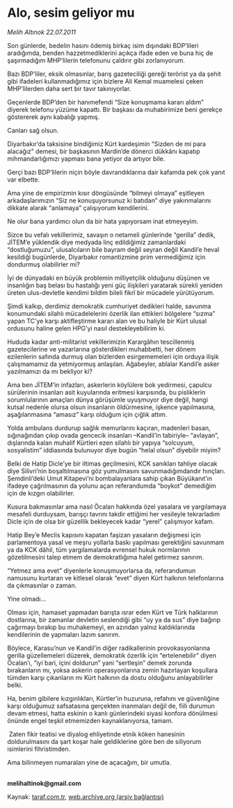 # Alo, sesim geliyor mu

*Melih Altınok 22.07.2011*

<div class="yazi"><p>Son günlerde, bedelin hasını ödemiş birkaç isim dışındaki BDP’lileri aradığımda, benden hazzetmediklerini açıkça ifade eden ve buna hiç de şaşırmadığım MHP’lilerin telefonunu çaldırır gibi zorlanıyorum.</p>
<p>Bazı BDP’liler, eksik olmasınlar, barış gazeteciliği gereği terörist ya da şehit gibi ifadeleri kullanmadığımız için bizlere Ali Kemal muamelesi çeken MHP’lilerden daha sert bir tavır takınıyorlar.</p>
<p>Geçenlerde BDP’den bir hanımefendi “Size konuşmama kararı aldım” diyerek telefonu yüzüme kapattı. Bir başkası da muhabirimize beni gerekçe göstererek aynı kabalığı yapmış.</p>
<p>Canları sağ olsun. </p>
<p>Diyarbakır’da taksisine bindiğimiz Kürt kardeşimin “Sizden de mi para alacağız” demesi, bir başkasının Mardin’de dönerci dükkânı kapatıp mihmandarlığımızı yapması bana yetiyor da artıyor bile.</p>
<p>Gerçi bazı BDP’lilerin niçin böyle davrandıklarına dair kafamda pek çok yanıt var elbette. </p>
<p>Ama yine de empirizmin kısır döngüsünde “bilmeyi olmaya” eşitleyen arkadaşlarımızın “Siz ne konuşuyorsunuz ki batıdan” diye yakınmalarını dikkate alarak “anlamaya” çalışıyorum kendilerini.</p>
<p>Ne olur bana yardımcı olun da bir hata yapıyorsam inat etmeyeyim.</p>
<p>Sizce bu vefalı vekillerimiz, savaşın o netameli günlerinde “gerilla” dedik, JİTEM’e yüklendik diye medyada linç edildiğimiz zamanlardaki “dostluğumuzu”, ulusalcıların bile bayram değil seyran değil Kandil’e heval kesildiği bugünlerde, Diyarbakır romantizmine prim vermediğimiz için dondurmuş olabilirler mi?</p>
<p>İyi de dünyadaki en büyük problemin milliyetçilik olduğunu düşünen ve insanlığın baş belası bu hastalığı yeni güç ilişkileri yaratarak sürekli yeniden üreten ulus-devletle kendimi bildim bileli fikrî bir mücadele yürütüyorum. </p>
<p>Şimdi kalkıp, derdimiz demokratik cumhuriyet dedikleri halde, savunma konumundaki silahlı mücadelelerini özerlik ilan ettikleri bölgelere “sızma” yapan TC’ye karşı aktifleştirme kararı alan ve bu haliyle bir Kürt ulusal ordusunu haline gelen HPG’yi nasıl destekleyebilirim ki. </p>
<p>Hududa kadar anti-militarist vekillerimizin Karargâhın tescillenmiş gazetecilerine ve yazarlarına gösterdikleri muhabbetti, her dönem ezilenlerin safında durmuş olan bizlerden esirgememeleri için orduya ilişik çalışmamamız da yetmiyormuş anlaşılan. Ağabeyler, ablalar Kandil’e asker yazılmamızı da mı bekliyor ki?</p>
<p>Ama ben JİTEM’in infazları, askerlerin köylülere bok yedirmesi, çapulcu sürülerinin insanları asit kuyularında eritmesi karşısında, bu pisliklerin sorumlularının amaçları dünya görüşümle uyuşmuyor diye değil, hangi kutsal nedenle olursa olsun insanların öldürmesine, işkence yapılmasına, aşağılanmasına “amasız” karşı olduğum için çığlık attım.</p>
<p>Yolda ambulans durdurup sağlık memurlarını kaçıran, madenleri basan, sığınağından çıkıp ovada gencecik insanları –Kandil’in tabiriyle– “avlayan”, dışlarında kalan muhalif Kürtleri ezen silahlı bir yapıya “solcuyum, sosyalistim” iddiasında bulunuyor diye bugün “helal olsun” diyebilir miyim?</p>
<p>Belki de Hatip Dicle’ye bir iltimas geçilmesini, KCK sanıkları tahliye olacak diye Silivri’nin boşaltılmasına göz yumulmasını savunmadığımdandır hınçları. Şemdinli’deki Umut Kitapevi’ni bombalayanlara sahip çıkan Büyükanıt’ın ifadeye çağrılmasının da yolunu açan referandumda “boykot” demediğim için de kızgın olabilirler.</p>
<p>Kusura bakmasınlar ama nasıl Öcalan hakkında özel yasalara ve yargılamaya mesafeli durduysam, barışçı tavrını takdir ettiğimi her vesileyle tekrarladım Dicle için de olsa bir güzellik bekleyecek kadar “yerel” çalışmıyor kafam. </p>
<p>Hatip Bey’e Meclis kapısını kapatan faşizan yasaların değişmesi için parlamentoya yasal ve meşru yollarla baskı yapılması gerektiğini savunmam ya da KCK dâhil, tüm yargılamalarda evrensel hukuk normlarının gözetilmesini talep etmem de demokratlığıma halel getirmez sanırım.</p>
<p>“Yetmez ama evet” diyenlerle konuşmuyorlarsa da, referandumun namusunu kurtaran ve kitlesel olarak “evet” diyen Kürt halkının telefonlarına da çıkmasınlar o zaman.</p>
<p>Yine olmadı... </p>
<p>Olması için, hamaset yapmadan barışta ısrar eden Kürt ve Türk halklarının dostlarına, bir zamanlar devletin seslendiği gibi “uy ya da sus” diye bağırıp çağırmayı bırakıp bu muhakemeyi, en azından yalnız kaldıklarında kendilerinin de yapmaları lazım sanırım.</p>
<p>Böylece, Karasu’nun ve Kandil’in diğer radikallerinin provokasyonlarına gerilla güzellemeleri düzerek, demokratik özerlik için “ertelenebilir” diyen Öcalan’ı, “iyi bari, içini doldurun” yani “sertleşin” demek zorunda bırakanların mı, yoksa askerin operasyonlarına zemin hazırlayan koşullara tümden karşı çıkanların mı Kürt halkının da dostu olduğunu anlayabilirler belki.</p>
<p>Ha, benim gibilere kızgınlıkları, Kürtler’in huzuruna, refahını ve güvenliğine karşı olduğumuz safsatasına gerçekten inanmaları değil de, fiili durumun devam etmesi, hatta eskinin o kanlı günlerindeki siyasi konfora dönülmesi önünde engel teşkil etmemizden kaynaklanıyorsa, tamam.</p>
<p> Zaten fikir teatisi ve diyalog ehliyetinde etnik köken hanesinin doldurulmasını da şart koşar hale geldiklerine göre ben de siliyorum isimlerini fihristimden.</p>
<p>Ama bilinmeyen numaraları yine de açacağım, bir umutla.</p>
<p><b><br/>melihaltinok@gmail.com</b></p>
</div>

Kaynak: [taraf.com.tr](http://www.taraf.com.tr/melih-altinok/makale-alo-sesim-geliyor-mu.htm), [web.archive.org (arşiv bağlantısı)](http://web.archive.org/web/20131114012106/http://www.taraf.com.tr/melih-altinok/makale-alo-sesim-geliyor-mu.htm)
